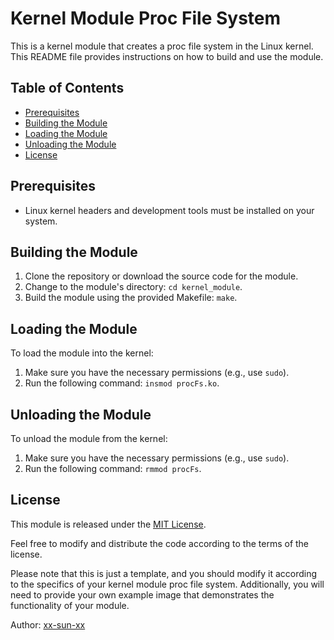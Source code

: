 # Kernel Module Proc File System

This is a kernel module that creates a proc file system in the Linux kernel. This README file provides instructions on how to build and use the module.

## Table of Contents

- [Prerequisites](#prerequisites)
- [Building the Module](#building-the-module)
- [Loading the Module](#loading-the-module)
- [Unloading the Module](#unloading-the-module)
- [License](#license)

## Prerequisites

- Linux kernel headers and development tools must be installed on your system.

## Building the Module

1. Clone the repository or download the source code for the module.
2. Change to the module's directory: `cd kernel_module`.
3. Build the module using the provided Makefile: `make`.

## Loading the Module

To load the module into the kernel:

1. Make sure you have the necessary permissions (e.g., use `sudo`).
2. Run the following command: `insmod procFs.ko`.


## Unloading the Module

To unload the module from the kernel:

1. Make sure you have the necessary permissions (e.g., use `sudo`).
2. Run the following command: `rmmod procFs`.


## License

This module is released under the [MIT License](LICENSE).

Feel free to modify and distribute the code according to the terms of the license.

Please note that this is just a template, and you should modify it according to the specifics of your kernel module proc file system. Additionally, you will need to provide your own example image that demonstrates the functionality of your module.

Author: [xx-sun-xx](https://github.com/xx-sun-xx)
